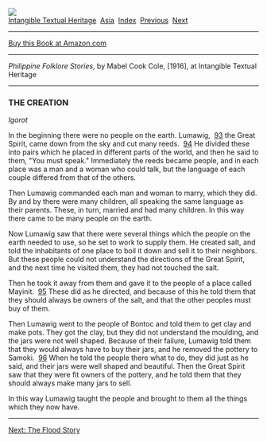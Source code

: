 [![](../../cdshop/ithlogo.png)](../../index)  
[Intangible Textual Heritage](../../index)  [Asia](../index) 
[Index](index)  [Previous](pft26)  [Next](pft28) 

------------------------------------------------------------------------

[Buy this Book at
Amazon.com](https://www.amazon.com/exec/obidos/ASIN/1426464215/internetsacredte)

------------------------------------------------------------------------

*Philippine Folklore Stories*, by Mabel Cook Cole, \[1916\], at
Intangible Textual Heritage

------------------------------------------------------------------------

### THE CREATION

*Igorot*

In the beginning there were no people on the earth. Lumawig,  <span
id="fr_92"></span>[93](pft68.htm#fn_92) the Great Spirit, came down from
the sky and cut many reeds.  <span
id="fr_93"></span>[94](pft68.htm#fn_93) He divided these into pairs
which he placed in different parts of the world, and then he said to
them, "You must speak." Immediately the reeds became people, and in each
place was a man and a woman who could talk, but the language of each
couple differed from that of the others.

Then Lumawig commanded each man and woman to marry, which they did. By
and by there were many children, all speaking the same language as their
parents. These, in turn, married and had many children. In this way
there came to be many people on the earth.

Now Lumawig saw that there were several things which the people on the
earth needed to use, so he set to work to supply them. He created salt,
and told the inhabitants of one place to boil it down and sell it to
their neighbors. But these people could not understand the directions of
the Great Spirit, and the next time he visited them, they had not
touched the salt.

Then he took it away from them and gave it to the people of a place
called Mayinit.  <span id="fr_94"></span>[95](pft68.htm#fn_94) These did
as he directed, and because of this he told them that they should always
be owners of the salt, and that the other peoples must buy of them.

Then Lumawig went to the people of Bontoc and told them to get clay and
make pots. They got the clay, but they did not understand the moulding,
and the jars were not well shaped. Because of their failure, Lumawig
told them that they would always have to buy their jars, and he removed
the pottery to Samoki.  <span id="fr_95"></span>[96](pft68.htm#fn_95)
When he told the people there what to do, they did just as he said, and
their jars were well shaped and beautiful. Then the Great Spirit saw
that they were fit owners of the pottery, and he told them that they
should always make many jars to sell.

In this way Lumawig taught the people and brought to them all the things
which they now have.

------------------------------------------------------------------------

[Next: The Flood Story](pft28)
